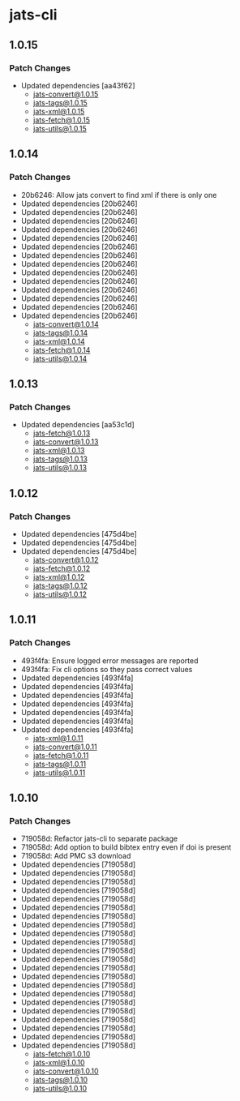 # jats-cli

## 1.0.15

### Patch Changes

- Updated dependencies [aa43f62]
  - jats-convert@1.0.15
  - jats-tags@1.0.15
  - jats-xml@1.0.15
  - jats-fetch@1.0.15
  - jats-utils@1.0.15

## 1.0.14

### Patch Changes

- 20b6246: Allow jats convert to find xml if there is only one
- Updated dependencies [20b6246]
- Updated dependencies [20b6246]
- Updated dependencies [20b6246]
- Updated dependencies [20b6246]
- Updated dependencies [20b6246]
- Updated dependencies [20b6246]
- Updated dependencies [20b6246]
- Updated dependencies [20b6246]
- Updated dependencies [20b6246]
- Updated dependencies [20b6246]
- Updated dependencies [20b6246]
- Updated dependencies [20b6246]
- Updated dependencies [20b6246]
- Updated dependencies [20b6246]
  - jats-convert@1.0.14
  - jats-tags@1.0.14
  - jats-xml@1.0.14
  - jats-fetch@1.0.14
  - jats-utils@1.0.14

## 1.0.13

### Patch Changes

- Updated dependencies [aa53c1d]
  - jats-fetch@1.0.13
  - jats-convert@1.0.13
  - jats-xml@1.0.13
  - jats-tags@1.0.13
  - jats-utils@1.0.13

## 1.0.12

### Patch Changes

- Updated dependencies [475d4be]
- Updated dependencies [475d4be]
- Updated dependencies [475d4be]
  - jats-convert@1.0.12
  - jats-fetch@1.0.12
  - jats-xml@1.0.12
  - jats-tags@1.0.12
  - jats-utils@1.0.12

## 1.0.11

### Patch Changes

- 493f4fa: Ensure logged error messages are reported
- 493f4fa: Fix cli options so they pass correct values
- Updated dependencies [493f4fa]
- Updated dependencies [493f4fa]
- Updated dependencies [493f4fa]
- Updated dependencies [493f4fa]
- Updated dependencies [493f4fa]
- Updated dependencies [493f4fa]
- Updated dependencies [493f4fa]
  - jats-xml@1.0.11
  - jats-convert@1.0.11
  - jats-fetch@1.0.11
  - jats-tags@1.0.11
  - jats-utils@1.0.11

## 1.0.10

### Patch Changes

- 719058d: Refactor jats-cli to separate package
- 719058d: Add option to build bibtex entry even if doi is present
- 719058d: Add PMC s3 download
- Updated dependencies [719058d]
- Updated dependencies [719058d]
- Updated dependencies [719058d]
- Updated dependencies [719058d]
- Updated dependencies [719058d]
- Updated dependencies [719058d]
- Updated dependencies [719058d]
- Updated dependencies [719058d]
- Updated dependencies [719058d]
- Updated dependencies [719058d]
- Updated dependencies [719058d]
- Updated dependencies [719058d]
- Updated dependencies [719058d]
- Updated dependencies [719058d]
- Updated dependencies [719058d]
- Updated dependencies [719058d]
- Updated dependencies [719058d]
- Updated dependencies [719058d]
- Updated dependencies [719058d]
- Updated dependencies [719058d]
- Updated dependencies [719058d]
- Updated dependencies [719058d]
  - jats-fetch@1.0.10
  - jats-xml@1.0.10
  - jats-convert@1.0.10
  - jats-tags@1.0.10
  - jats-utils@1.0.10
